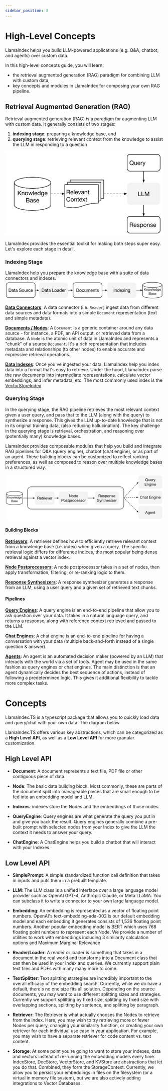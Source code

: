 ```yaml
---
sidebar_position: 3
---
```


# High-Level Concepts

LlamaIndex helps you build LLM-powered applications (e.g. Q&A, chatbot, and agents) over custom data.

In this high-level concepts guide, you will learn:
* the retrieval augmented generation (RAG) paradigm for combining LLM with custom data,
* key concepts and modules in LlamaIndex for composing your own RAG pipeline.

## Retrieval Augmented Generation (RAG)
Retrieval augmented generation (RAG) is a paradigm for augmenting LLM with custom data.
It generally consists of two stages: 

1) **indexing stage**: preparing a knowledge base, and
2) **querying stage**: retrieving relevant context from the knowledge to assist the LLM in responding to a question

![](./_static/concepts/rag.jpg)


LlamaIndex provides the essential toolkit for making both steps super easy.
Let's explore each stage in detail.

### Indexing Stage
LlamaIndex help you prepare the knowledge base with a suite of data connectors and indexes.
![](./_static/concepts/indexing.jpg) 

[**Data Connectors**](/core_modules/data_modules/connector/root.md):
A data connector (i.e. `Reader`) ingest data from different data sources and data formats into a simple `Document` representation (text and simple metadata).

[**Documents / Nodes**](/core_modules/data_modules/documents_and_nodes/root.md): A `Document` is a generic container around any data source - for instance, a PDF, an API output, or retrieved data from a database. A `Node` is the atomic unit of data in LlamaIndex and represents a "chunk" of a source `Document`. It's a rich representation that includes metadata and relationships (to other nodes) to enable accurate and expressive retrieval operations.

[**Data Indexes**](/core_modules/data_modules/index/root.md): 
Once you've ingested your data, LlamaIndex help you index data into a format that's easy to retrieve.
Under the hood, LlamaIndex parse the raw documents into intermediate representations, calculate vector embeddings, and infer metadata, etc.
The most commonly used index is the [VectorStoreIndex](/core_modules/data_modules/index/vector_store_guide.ipynb)

### Querying Stage
In the querying stage, the RAG pipeline retrieves the most relevant context given a user query,
and pass that to the LLM (along with the query) to synthesize a response.
This gives the LLM up-to-date knowledge that is not in its original training data,
(also reducing hallucination).
The key challenge in the querying stage is retrieval, orchestration, and reasoning over (potentially many) knowledge bases.

LlamaIndex provides composable modules that help you build and integrate RAG pipelines for Q&A (query engine), chatbot (chat engine), or as part of an agent.
These building blocks can be customized to reflect ranking preferences, as well as composed to reason over multiple knowledge bases in a structured way.

![](./_static/concepts/querying.jpg)

#### Building Blocks
[**Retrievers**](/core_modules/query_modules/retriever/root.md): 
A retriever defines how to efficiently retrieve relevant context from a knowledge base (i.e. index) when given a query.
The specific retrieval logic differs for difference indices, the most popular being dense retrieval against a vector index.

[**Node Postprocessors**](/core_modules/query_modules/node_postprocessors/root.md):
A node postprocessor takes in a set of nodes, then apply transformation, filtering, or re-ranking logic to them. 

[**Response Synthesizers**](/core_modules/query_modules/response_synthesizers/root.md):
A response synthesizer generates a response from an LLM, using a user query and a given set of retrieved text chunks.  

#### Pipelines

[**Query Engines**](/core_modules/query_modules/query_engine/root.md):
A query engine is an end-to-end pipeline that allow you to ask question over your data.
It takes in a natural language query, and returns a response, along with reference context retrieved and passed to the LLM.


[**Chat Engines**](/core_modules/query_modules/chat_engines/root.md): 
A chat engine is an end-to-end pipeline for having a conversation with your data
(multiple back-and-forth instead of a single question & answer).

[**Agents**](/core_modules/agent_modules/agents/root.md): 
An agent is an automated decision maker (powered by an LLM) that interacts with the world via a set of tools.
Agent may be used in the same fashion as query engines or chat engines. 
The main distinction is that an agent dynamically decides the best sequence of actions, instead of following a predetermined logic.
This gives it additional flexibility to tackle more complex tasks.

# Concepts

LlamaIndex.TS is a typescript package that allows you to quickly load data and query/chat with your own data. The diagram below 

LlamaIndex.TS offers various key abstractions, which can be categorized as a **High Level API**, as well as a **Low Level API** for more granular customization.

## High Level API

- **Document**: A document represents a text file, PDF file or other contiguous piece of data.

- **Node**: The basic data building block. Most commonly, these are parts of the document split into manageable pieces that are small enough to be fed into an embedding model and LLM.

- **Indexes**: indexes store the Nodes and the embeddings of those nodes.

- **QueryEngine**: Query engines are what generate the query you put in and give you back the result. Query engines generally combine a pre-built prompt with selected nodes from your Index to give the LLM the context it needs to answer your query.

- **ChatEngine**: A ChatEngine helps you build a chatbot that will interact with your Indexes.

## Low Level API

- **SimplePrompt**: A simple standardized function call definition that takes in inputs and puts them in a prebuilt template.

- **LLM**: The LLM class is a unified interface over a large language model provider such as OpenAI GPT-4, Anthropic Claude, or Meta LLaMA. You can subclass it to write a connector to your own large language model.

- **Embedding**: An embedding is represented as a vector of floating point numbers. OpenAI's text-embedding-ada-002 is our default embedding model and each embedding it generates consists of 1,536 floating point numbers. Another popular embedding model is BERT which uses 768 floating point numbers to represent each Node. We provide a number of utilities to work with embeddings including 3 similarity calculation options and Maximum Marginal Relevance

- **Reader/Loader**: A reader or loader is something that takes in a document in the real world and transforms into a Document class that can then be used in your Index and queries. We currently support plain text files and PDFs with many many more to come.

- **TextSplitter**: Text splitting strategies are incredibly important to the overall efficacy of the embedding search. Currently, while we do have a default, there's no one size fits all solution. Depending on the source documents, you may want to use different splitting sizes and strategies. Currently we support spliltting by fixed size, splitting by fixed size with overlapping sections, splitting by sentence, and splitting by paragraph.

- **Retriever**: The Retriever is what actually chooses the Nodes to retrieve from the index. Here, you may wish to try retrieving more or fewer Nodes per query, changing your similarity function, or creating your own retriever for each individual use case in your application. For example, you may wish to have a separate retriever for code content vs. text content.

- **Storage**: At some point you're going to want to store your indexes, data and vectors instead of re-running the embedding models every time. IndexStore, DocStore, VectorStore, and KVStore are abstractions that let you do that. Combined, they form the StorageContext. Currently, we allow you to persist your embeddings in files on the filesystem (or a virtual in memory file system), but we are also actively adding integrations to Vector Databases.
